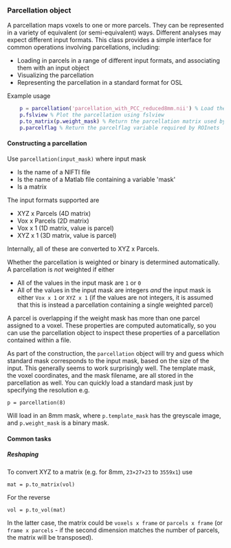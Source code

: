 ### Parcellation object

A parcellation maps voxels to one or more parcels. They can be represented in a variety of equivalent (or semi-equivalent) ways. Different analyses may expect different input formats. This class provides a simple interface for common operations involving parcellations, including:

- Loading in parcels in a range of different input formats, and associating them with an input object
- Visualizing the parcellation
- Representing the parcellation in a standard format for OSL

Example usage

```matlab
	p = parcellation('parcellation_with_PCC_reduced8mm.nii') % Load the parcellation
	p.fslview % Plot the parcellation using fslview
	p.to_matrix(p.weight_mask) % Return the parcellation matrix used by osl_apply_parcellation()
	p.parcelflag % Return the parcelflag variable required by ROInets
```

#### Constructing a parcellation

Use `parcellation(input_mask)` where input mask

- Is the name of a NIFTI file
- Is the name of a Matlab file containing a variable 'mask'
- Is a matrix

The input formats supported are

- XYZ x Parcels (4D matrix)
- Vox x Parcels (2D matrix)
- Vox x 1 (1D matrix, value is parcel)
- XYZ x 1 (3D matrix, value is parcel)

Internally, all of these are converted to XYZ x Parcels. 

Whether the parcellation is weighted or binary is determined automatically. A parcellation is _not_ weighted if either

- All of the values in the input mask are `1` or `0`
- All of the values in the input mask are integers _and_ the input mask is either `Vox x 1` or `XYZ x 1` (if the values are not integers, it is assumed that this is instead a parcellation containing a single weighted parcel)

A parcel is overlapping if the weight mask has more than one parcel assigned to a voxel. These properties are computed automatically, so you can use the parcellation object to inspect these properties of a parcellation contained within a file.

As part of the construction, the `parcellation` object will try and guess which standard mask corresponds to the input mask, based on the size of the input. This generally seems to work surprisingly well. The template mask, the voxel coordinates, and the mask filename, are all stored in the parcellation as well. You can quickly load a standard mask just by specifying the resolution e.g.

    p = parcellation(8)

Will load in an 8mm mask, where `p.template_mask` has the greyscale image, and `p.weight_mask` is a binary mask. 

#### Common tasks

##### Reshaping

To convert XYZ to a matrix (e.g. for 8mm, `23×27×23` to `3559x1`) use

	mat = p.to_matrix(vol)

For the reverse

    vol = p.to_vol(mat)

In the latter case, the matrix could be `voxels x frame` or `parcels x frame` (or `frame x parcels` - if the second dimension matches the number of parcels, the matrix will be transposed). 


